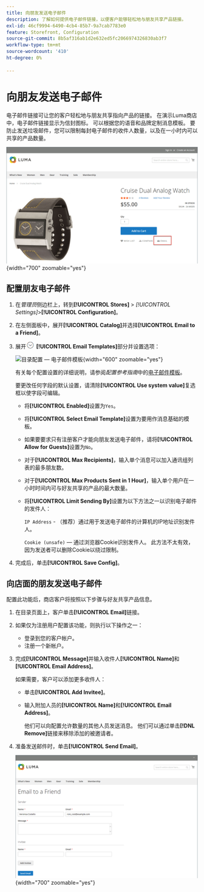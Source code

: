 ```yaml
---
title: 向朋友发送电子邮件
description: 了解如何提供电子邮件链接，以便客户能够轻松地与朋友共享产品链接。
exl-id: 46cf9994-6490-4cb4-85b7-9a7cab7783e0
feature: Storefront, Configuration
source-git-commit: 8b5af316ab1d2e632ed5fc2066974326830ab3f7
workflow-type: tm+mt
source-wordcount: '410'
ht-degree: 0%

---
```


# 向朋友发送电子邮件

电子邮件链接可让您的客户轻松地与朋友共享指向产品的链接。 在演示Luma商店中，电子邮件链接显示为信封图标。 可以根据您的语音和品牌定制消息模板。 要防止发送垃圾邮件，您可以限制每封电子邮件的收件人数量，以及在一小时内可以共享的产品数量。

![店面示例 — 向朋友发送电子邮件](./assets/storefront-email-a-friend.png){width="700" zoomable="yes"}

## 配置朋友电子邮件

1. 在&#x200B;_管理员_&#x200B;侧边栏上，转到&#x200B;**[!UICONTROL Stores]** > _[!UICONTROL Settings]_>**[!UICONTROL Configuration]**。

1. 在左侧面板中，展开&#x200B;**[!UICONTROL Catalog]**&#x200B;并选择&#x200B;**[!UICONTROL Email to a Friend]**。

1. 展开![扩展选择器](../assets/icon-display-expand.png) **[!UICONTROL Email Templates]**&#x200B;部分并设置选项：

   ![目录配置 — 电子邮件模板](../configuration-reference/catalog/assets/email-to-a-friend-email-templates.png){width="600" zoomable="yes"}

   有关每个配置设置的详细说明，请参阅&#x200B;_配置参考指南_&#x200B;中的[电子邮件模板](../configuration-reference/catalog/email-to-a-friend.md)。

   要更改任何字段的默认设置，请清除&#x200B;**[!UICONTROL Use system value]**&#x200B;复选框以使字段可编辑。

   - 将&#x200B;**[!UICONTROL Enabled]**&#x200B;设置为`Yes`。

   - 将&#x200B;**[!UICONTROL Select Email Template]**&#x200B;设置为要用作消息基础的模板。

   - 如果要要求只有注册客户才能向朋友发送电子邮件，请将&#x200B;**[!UICONTROL Allow for Guests]**&#x200B;设置为`No`。

   - 对于&#x200B;**[!UICONTROL Max Recipients]**，输入单个消息可以加入通讯组列表的最多朋友数。

   - 对于&#x200B;**[!UICONTROL Max Products Sent in 1 Hour]**，输入单个用户在一小时时间内可与好友共享的产品的最大数量。

   - 将&#x200B;**[!UICONTROL Limit Sending By]**&#x200B;设置为以下方法之一以识别电子邮件的发件人：

     `IP Address` - （推荐）通过用于发送电子邮件的计算机的IP地址识别发件人。

     `Cookie (unsafe)` — 通过浏览器Cookie识别发件人。 此方法不太有效，因为发送者可以删除Cookie以绕过限制。

1. 完成后，单击&#x200B;**[!UICONTROL Save Config]**。

## 向店面的朋友发送电子邮件

配置此功能后，商店客户将按照以下步骤与好友共享产品信息。

1. 在目录页面上，客户单击&#x200B;**[!UICONTROL Email]**&#x200B;链接。

1. 如果仅为注册用户配置该功能，则执行以下操作之一：

   - 登录到您的客户帐户。
   - 注册一个新帐户。

1. 完成&#x200B;**[!UICONTROL Message]**&#x200B;并输入收件人&#x200B;**[!UICONTROL Name]**&#x200B;和&#x200B;**[!UICONTROL Email Address]**。

   如果需要，客户可以添加更多收件人：

   - 单击&#x200B;**[!UICONTROL Add Invitee]**。

   - 输入附加人员的&#x200B;**[!UICONTROL Name]**&#x200B;和&#x200B;**[!UICONTROL Email Address]**。

     他们可以向配置允许数量的其他人员发送消息。 他们可以通过单击&#x200B;**[!DNL Remove]**&#x200B;链接来移除添加的被邀请者。

1. 准备发送邮件时，单击&#x200B;**[!UICONTROL Send Email]**。

   ![店面示例 — 通过电子邮件发送给朋友](./assets/storefront-email-a-friend-form.png){width="700" zoomable="yes"}
